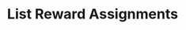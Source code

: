 ---
title: List Reward Assignments
type: endpoint
category: 639ba2628407100061f5faac
slug: list-reward-assignments-2
parentDoc: 639ba2658407100061f5fab6
hidden: false
order: 33
---
